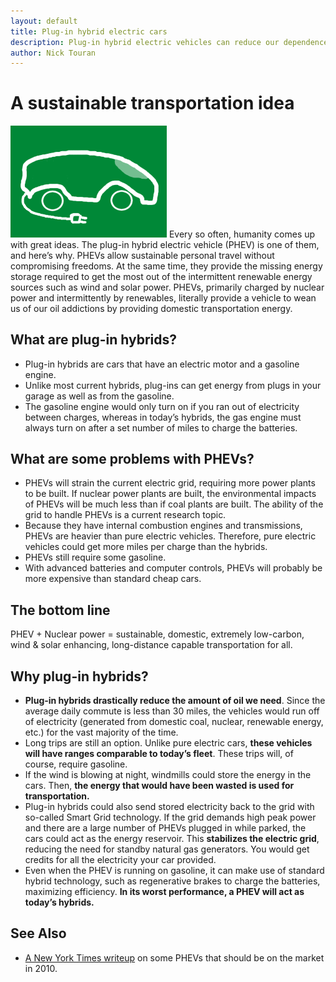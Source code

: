 ```yaml
---
layout: default
title: Plug-in hybrid electric cars
description: Plug-in hybrid electric vehicles can reduce our dependence on oil by orders of magnitude. See how they fit in with nuclear power. 
author: Nick Touran
---
```

<div class="row">
<div class="col-md-8" markdown="1">
            
# A sustainable transportation idea

<img class="float-end" style="width:250px;" src="/img/phev.png" alt="A plug-in hybrid-electric vehicle (PHEV)" title="A plug-in hybrid-electric vehicle(PHEV)" />
Every so often, humanity comes up with great ideas. The plug-in hybrid electric vehicle (PHEV) is
one of them, and here&rsquo;s why. PHEVs allow sustainable personal travel without compromising
freedoms. At the same time, they provide the missing energy storage required to get the most out of
the intermittent renewable energy sources such as wind and solar power. PHEVs, primarily charged by
nuclear power and intermittently by renewables, literally provide a vehicle to wean us of our oil
addictions by providing domestic transportation energy. 

## What are plug-in hybrids?
<ul>
<li>Plug-in hybrids are cars that have an electric motor and a gasoline engine.</li>
<li>Unlike most current hybrids, plug-ins can get energy from plugs in your garage as well as from the gasoline.</li>
<li>The gasoline engine would only turn on if you ran out of electricity between charges, whereas in today&rsquo;s hybrids, the gas engine must  always turn on after a set number of miles to charge the batteries. </li>
</ul>

## What are some problems with PHEVs?
<ul>
<li>PHEVs will strain the current electric grid, requiring more power plants to be built. If nuclear power plants are built, the environmental impacts of PHEVs will be much less than if coal plants are built. The ability of the grid to handle PHEVs is a current research topic. </li>
<li>Because they have internal combustion engines and transmissions, PHEVs are heavier than pure electric vehicles. Therefore,
pure electric vehicles could get more miles per charge than the hybrids. </li> 
<li>PHEVs still require some gasoline.</li>
<li>With advanced batteries and computer controls, PHEVs will probably be more expensive than standard cheap cars.</li>
</ul>
<h2>The bottom line</h2>
<p>PHEV + Nuclear power = sustainable, domestic, extremely low-carbon, wind &amp; solar enhancing, long-distance capable transportation for all. </p>

## Why plug-in hybrids? 
<ul>
<li><b>Plug-in hybrids drastically reduce the amount of oil we need</b>. Since the average daily commute is less than 30 miles, the vehicles would run off of electricity (generated from domestic coal, nuclear, renewable energy, etc.) for the vast majority of the time. </li>
<li>Long trips are still an option. Unlike pure electric cars, <b>these vehicles will have ranges comparable to today&rsquo;s fleet</b>. These trips will, of course, require gasoline. </li>
<li> If the wind is blowing at night, windmills could store the energy in the cars. Then, <b>the energy that would have been wasted is used for transportation.</b></li>
<li>Plug-in hybrids could also send stored electricity back to the grid with so-called Smart Grid technology. If the grid demands high peak power and there are a large number of PHEVs plugged in while parked, the cars could act as the energy reservoir. This <b>stabilizes the electric grid</b>, reducing the need for standby natural gas generators. You would get credits for all the electricity your car provided. </li>
<li>Even when the PHEV is running on gasoline, it can make use of standard hybrid technology, such as regenerative brakes to charge the batteries, maximizing efficiency. <b>In its worst performance, a PHEV will act as today&rsquo;s hybrids.</b> </li>

</ul>


## See Also

<ul>
<li><a href="https://wheels.blogs.nytimes.com/2008/05/13/2010-endgame-or-hype/">A New York Times writeup</a> on some PHEVs that should be on the market in 2010. </li>
</ul>


</div>
</div>
